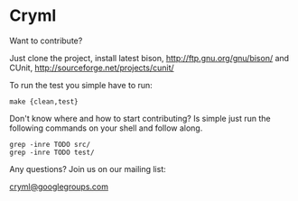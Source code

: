 # Cryml

Want to contribute?

Just clone the project, install latest bison, http://ftp.gnu.org/gnu/bison/ and CUnit, http://sourceforge.net/projects/cunit/


To run the test you simple have to run:

    make {clean,test}

Don't know where and how to start contributing? Is simple just run the following commands on your shell and follow along.

    grep -inre TODO src/
    grep -inre TODO test/

Any questions? Join us on our mailing list:

cryml@googlegroups.com
